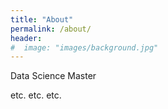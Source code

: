 ```yaml
---
title: "About"
permalink: /about/
header:
#  image: "images/background.jpg"
---
```

Data Science Master

etc. etc. etc.

